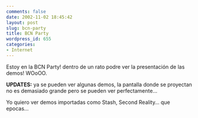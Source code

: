 ```yaml
---
comments: false
date: 2002-11-02 18:45:42
layout: post
slug: bcn-party
title: BCN Party
wordpress_id: 655
categories:
- Internet
---
```


Estoy en la BCN Party! dentro de un rato podre ver la presentación de las demos! WOoOO.





**UPDATES:** ya se pueden ver algunas demos, la pantalla donde se proyectan no es demasiado grande pero se pueden ver perfectamente…





Yo quiero ver demos importadas como Stash, Second Reality… que epocas…




 
